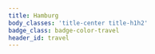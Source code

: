 ```yaml
---
title: Hamburg
body_classes: 'title-center title-h1h2'
badge_class: badge-color-travel
header_id: travel
---
```


